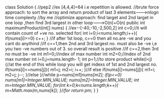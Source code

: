 class Solution {
//pep2
//ex [4,4,4]=64 i.e repetition is allowed.
//brute force approach: to sort the array and return product of last 3 elements--->nlogn time complexty
//by me
//optimize approach: find larget and 2nd larget in one loop ,then find 3rd largest in other loop--->O(n)+O(n)
public int maximumProduct(int[] nums) {
//ex--[-40,-10,-2,500,2]
int c=0;//it will contain count of +ve no. selected
for( int i=0;i<nums.length;i++){
if(nums[i]>=0)  c++;
}
//if after 1st loop, c==0 then all no.are -ve and you cant do anythind
//if c==1,then 2nd and 3rd largest no. must also be -ve i,e you two -ve numbers out of 3. so overall result is positive
//if c==2,then 3rd no must be -ve
int m1=0;//index of max number
int m2=0;//index of 2nd max number
int i=0,j=nums.length- 1;
int p=1;//to store product
while(i<j){//at the end of this while loop you will get indexs of 1st and 2nd largest no.
if(nums[i]<=nums[j]){
m1=j;
m2=i;
i++;
}//if
else if(nums[i]>nums[j]){
m1=i;
m2=j;
j--;
}//else
}//while
p=nums[m1]*nums[m2];
if(p<=0)
nums[m1]=Integer.MIN_VALUE;
nums[m2]=Integer.MIN_VALUE;
int m=Integer.MIN_VALUE;
for(int k=0;k<nums.length;k++){
m=Math.max(m,nums[k]);
}//for
return p*m;
}
}